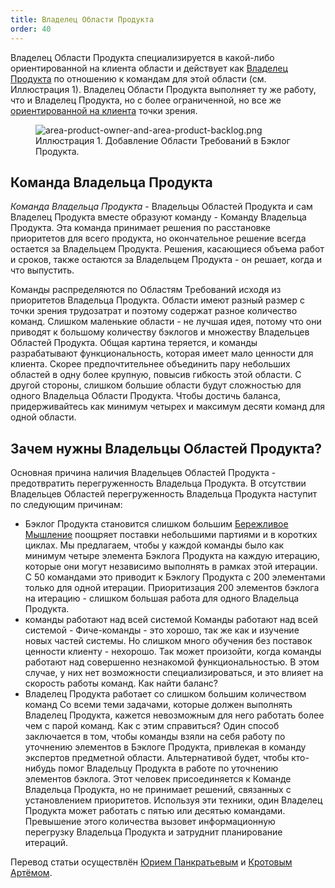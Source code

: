 ```yaml
---
title: Владелец Области Продукта
order: 40
---
```


Владелец Области Продукта специализируется в какой-либо ориентированной на клиента области и действует как [Владелец Продукта](../framework/product-owner.html) по отношению к командам для этой области (см. Иллюстрация 1). Владелец Области Продукта выполняет ту же работу, что и Владелец Продукта, но с более ограниченной, но все же [ориентированной на клиента](../rules/customer-centric.html) точки зрения.

<figure>
  <img src="/img/less-huge/area-product-owner-and-area-product-backlog.png" alt="area-product-owner-and-area-product-backlog.png">
  <figcaption>Иллюстрация 1. Добавление Области Требований в Бэклог Продукта.</figcaption>
</figure>

## Команда Владельца Продукта

*Команда Владельца Продукта* - Владельцы Областей Продукта и сам Владелец Продукта вместе образуют команду - Команду Владельца Продукта. Эта команда принимает решения по расстановке приоритетов для всего продукта, но окончательное решение всегда остается за Владельцем Продукта. Решения, касающиеся объема работ и сроков, также остаются за Владельцем Продукта - он решает, когда и что выпустить.

Команды распределяются по Областям Требований исходя из приоритетов Владельца Продукта. Области имеют разный размер с точки зрения трудозатрат и поэтому содержат разное количество команд. Слишком маленькие области - не лучшая идея, потому что они приводят к большому количеству бэклогов и множеству Владельцев Областей Продукта. Общая картина теряется, и команды разрабатывают функциональность, которая имеет мало ценности для клиента. Скорее предпочтительнее объединить пару небольших областей в одну более крупную, повысив гибкость этой области. С другой стороны, слишком большие области будут сложностью для одного Владельца Области Продукта. Чтобы достичь баланса, придерживайтесь как минимум четырех и максимум десяти команд для одной области.

## Зачем нужны Владельцы Областей Продукта?

Основная причина наличия Владельцев Областей Продукта - предотвратить перегруженность Владельца Продукта. В отсутствии Владельцев Областей перегруженность Владельца Продукта наступит по следующим причинам:

* Бэклог Продукта становится слишком большим
  [Бережливое Мышление](../principles/lean-thinking.html) поощряет поставки небольшими партиями и в коротких циклах. Мы предлагаем, чтобы у каждой команды было как минимум четыре элемента Бэклога Продукта на каждую итерацию, которые они могут независимо выполнять в рамках этой итерации. С 50 командами это приводит к Бэклогу Продукта с 200 элементами только для одной итерации. Приоритизация 200 элементов бэклога на итерацию - слишком большая работа для одного Владельца Продукта.
* команды работают над всей системой
  Команды работают над всей системой - Фиче-команды - это хорошо, так же как и изучение новых частей системы. Но слишком много обучения без поставок ценности клиенту - нехорошо. Так может произойти, когда команды работают над совершенно незнакомой функциональностью. В этом случае, у них нет возможности специализироваться, и это влияет на скорость работы команд. Как найти баланс?
* Владелец Продукта работает со слишком большим количеством команд
  Со всеми теми задачами, которые должен выполнять Владелец Продукта, кажется невозможным для него работать более чем с парой команд. Как с этим справиться? Один способ заключается в том, чтобы команды взяли на себя работу по уточнению элементов в Бэклоге Продукта, привлекая в команду экспертов предметной области. Альтернативой будет, чтобы кто-нибудь помог Владельцу Продукта в работе по уточнению элементов бэклога. Этот человек присоединяется к Команде Владельца Продукта, но не принимает решений, связанных с установлением приоритетов. Используя эти техники, один Владелец Продукта может работать с пятью или десятью командами. Превышение этого количества вызовет информационную перегрузку Владельца Продукта и затруднит планирование итераций.

 Перевод статьи осуществлён [Юрием Панкратьевым](https://www.linkedin.com/in/yuriypankratyev) и [Кротовым Артёмом](https://www.facebook.com/artem.v.krotov).
